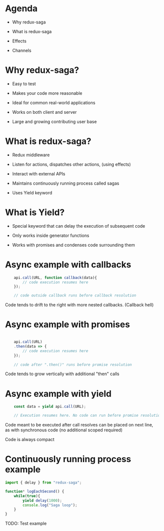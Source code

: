 # Agenda

- Why redux-saga

- What is redux-saga

- Effects

- Channels


# Why redux-saga?

- Easy to test

- Makes your code more reasonable

- Ideal for common real-world applications

- Works on both client and server

- Large and growing contributing user base


# What is redux-saga?

- Redux middleware

- Listen for actions, dispatches other actions, (using effects)

- Interact with external APIs

- Maintains continuously running process called sagas

- Uses Yield keyword


# What is Yield?

- Special keyword that can delay the execution of subsequent code

- Only works inside generator functions

- Works with promises and condenses code surrounding them


# Async example with callbacks

```js
    api.call(URL, function callback(data){
        // code execution resumes here
    });

    // code outside callback runs before callback resolution
```
Code tends to drift to the right with more nested callbacks. (Callback hell)


# Async example with promises

```js

    api.call(URL)
    .then(data => {
        // code execution resumes here
    });
    
    // code after ".then()" runs before promise resolution
```
Code tends to grow vertically with additional "then" calls

# Async example with yield

```js
    const data = yield api.call(URL);

    // Execution resumes here. No code can run before promise resolution.
```
Code meant to be executed after call resolves can be placed on next line, as with synchronous code (no additional scoped required)

Code is always compact

# Continuously running process example

```js
import { delay } from "redux-saga";

function* logEachSecond() {
    while(true){
        yield delay(1000);
        console.log("Saga loop");
    }
}
```

TODO: Test example